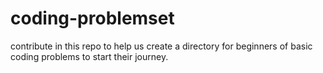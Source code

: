 # coding-problemset
contribute in this repo to help us create a directory for beginners of basic coding problems to start their journey.

